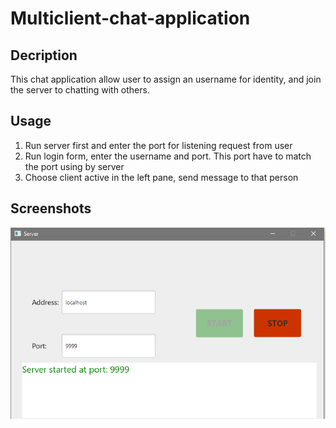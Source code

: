 # Multiclient-chat-application
## Decription
This chat application allow user to assign an username for identity, and join the server to chatting with others.
## Usage
1. Run server first and enter the port for listening request from user
2. Run login form, enter the username and port. This port have to match the port using by server
3. Choose client active in the left pane, send message to that person
## Screenshots
![server-view](screenshots/server-view.png)
